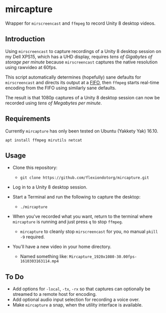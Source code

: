# mircapture

Wrapper for `mirscreencast` and `ffmpeg` to record Unity 8 desktop videos.

## Introduction

Using `mirscreencast` to capture recordings of a Unity 8 desktop session
on my Dell XPS15, which has a UHD display, requires *tens of Gigabytes of
storage per minute* because `mirscreencast` captures the native resolution
using rawvideo at 60fps.

This script automatically determines (hopefully) sane defaults for
`mirscreencast` and directs its output at a
[FIFO](https://en.wikipedia.org/wiki/FIFO_(computing_and_electronics)),
then `ffmpeg` starts real-time encoding from the FIFO using similarly
sane defaults.

The result is that 1080p captures of a Unity 8 desktop session can now
be recorded using *tens of Megabytes per minute*.

## Requirements

Currently `mircapture` has only been tested on Ubuntu (Yakkety Yak) 16.10.

    apt install ffmpeg mirutils netcat

## Usage

  * Clone this repository:
    * `git clone https://github.com/flexiondotorg/mircapture.git`

  * Log in to a Unity 8 desktop session.

  * Start a Terminal and run the following to capture the desktop:
    * `./mircapture`

  * When you've recorded what you want, return to the terminal where `mircapture` is running and just press `q` to stop `ffmpeg`.
    * `mircapture` to cleanly stop `mirscreencast` for you, no manual `pkill -9` required.
    
  * You'll have a new video in your home directory.
    * Named something like: `Mircapture_1920x1080-30.00fps-1610303163114.mp4`

## To Do

  * Add options for `-local`, `-tx`, `-rx` so that captures can optionally be streamed to a remote host for encoding.
  * Add optional audio input selection for recording a voice over.
  * Make `mircapture` a snap, when the utility interface is available.